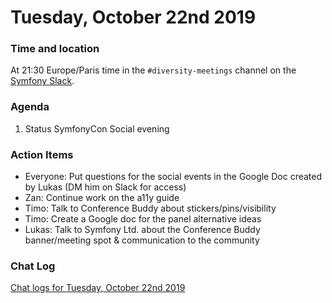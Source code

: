 # Tuesday, October 22nd 2019

### Time and location
At 21:30 Europe/Paris time in the `#diversity-meetings` channel on the [Symfony Slack][slack].

### Agenda
1) Status SymfonyCon Social evening

### Action Items
- Everyone: Put questions for the social events in the Google Doc created by Lukas (DM him on Slack for access)
- Zan: Continue work on the a11y guide
- Timo: Talk to Conference Buddy about stickers/pins/visibility
- Timo: Create a Google doc for the panel alternative ideas
- Lukas: Talk to Symfony Ltd. about the Conference Buddy banner/meeting spot & communication to the community

### Chat Log
[Chat logs for Tuesday, October 22nd 2019][log]

[slack]: https://symfony.com/slack
[log]: https://symfony.github.io/diversity/meetings/2019-10-22-log.html
